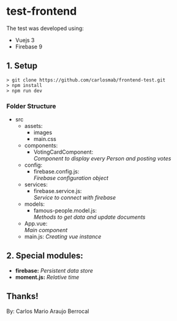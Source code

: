 # test-frontend


The test was developed using: 
- Vuejs 3
- Firebase 9


## 1. Setup

    > git clone https://github.com/carlosmab/frontend-test.git
    > npm install
    > npm run dev


### Folder Structure

- src   
    - assets: 
        - images
        - main.css
    - components: 
        - VotingCardComponent: \
            _Component to display every Person and posting votes_
    - config: 
        - firebase.config.js: \
            _Firebase configuration object_ 
    - services: 
        - firebase.service.js: \
            _Service to connect with firebase_  
    - models: 
        - famous-people.model.js: \
            _Methods to get data and update documents_
    - App.vue: \
        _Main component_
    - main.js: 
        _Creating vue instance_ 

## 2. Special modules:
- **firebase:** _Persistent data store_
- **moment.js:** _Relative time_

## Thanks!

By: Carlos Mario Araujo Berrocal